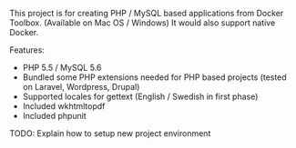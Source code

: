 This project is for creating PHP / MySQL based applications from Docker Toolbox. (Available on Mac OS / Windows)
It would also support native Docker.

Features:
- PHP 5.5 / MySQL 5.6
- Bundled some PHP extensions needed for PHP based projects (tested on Laravel, Wordpress, Drupal)
- Supported locales for gettext (English / Swedish in first phase)
- Included wkhtmltopdf
- Included phpunit

TODO: Explain how to setup new project environment